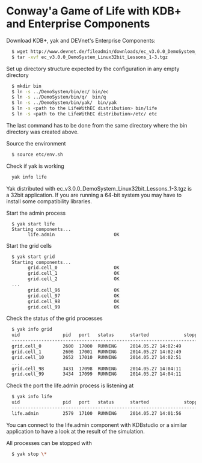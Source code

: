 Conway'a Game of Life with KDB+ and Enterprise Components
=========================================================

Download KDB+, yak and DEVnet's Enterprise Components:

```bash
  $ wget http://www.devnet.de/fileadmin/downloads/ec_v3.0.0_DemoSystem_Linux32bit_Lessons_1-3.tgz
  $ tar -xvf ec_v3.0.0_DemoSystem_Linux32bit_Lessons_1-3.tgz
```

Set up directory structure expected by the configuration in any empty directory

```bash
  $ mkdir bin
  $ ln -s ../DemoSystem/bin/ec/ bin/ec
  $ ln -s ../DemoSystem/bin/q/  bin/q
  $ ln -s ../DemoSystem/bin/yak/  bin/yak
  $ ln -s <path to the LifeWithEC distribution> bin/life
  $ ln -s <path to the LifeWithEC distribution>/etc/ etc
```
  The last command has to be done from the same directory where the bin directory was created above.

Source the environment

```bash
  $ source etc/env.sh
```

Check if yak is working

```bash
  yak info life
```
  Yak distributed with ec_v3.0.0_DemoSystem_Linux32bit_Lessons_1-3.tgz is a 32bit application. If you are running a 64-bit system you may have to install some compatibility libraries.


Start the admin process

```
  $ yak start life
  Starting components...                                                                                                                                                                                                                 
        life.admin                      OK    
```

Start the grid cells	

```bash
  $ yak start grid
  Starting components...                                                                                                    
        grid.cell_0                     OK
        grid.cell_1                     OK
        grid.cell_2                     OK
  ...
        grid.cell_96                    OK
        grid.cell_97                    OK
        grid.cell_98                    OK
        grid.cell_99                    OK
```

Check the status of the grid processes

```bash
  $ yak info grid
  uid                pid   port   status      started             stopped            
  -----------------------------------------------------------------------------------
  grid.cell_0        2600  17000  RUNNING     2014.05.27 14:02:49                    
  grid.cell_1        2606  17001  RUNNING     2014.05.27 14:02:49                    
  grid.cell_10       2652  17010  RUNNING     2014.05.27 14:02:51
  ...
  grid.cell_98       3431  17098  RUNNING     2014.05.27 14:04:11                    
  grid.cell_99       3434  17099  RUNNING     2014.05.27 14:04:11
```

Check the port the life.admin process is listening at

```bash
  $ yak info life
  uid                pid   port   status      started             stopped            
  -----------------------------------------------------------------------------------
  life.admin         2579  17100  RUNNING     2014.05.27 14:01:56

```

You can connect to the life.admin component with KDBstudio or a similar application to have a look at the result of the simulation.

All processes can be stopped with
  
```bash
  $ yak stop \*
```

